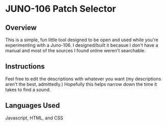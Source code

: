 # JUNO-106 Patch Selector

## Overview

This is a simple, fun little tool designed to be open and used while you're experimenting with a Juno-106. I designed/built it becasue I don't have a manual and most of the sources I found online weren't searchable.

## Instructions

Feel free to edit the descriptions with whatever you want (my descriptions aren't the best, admittedly.) Hopefully this helps narrow down the time it takes to find a sound.

## Languages Used

Javascript, HTML, and CSS
